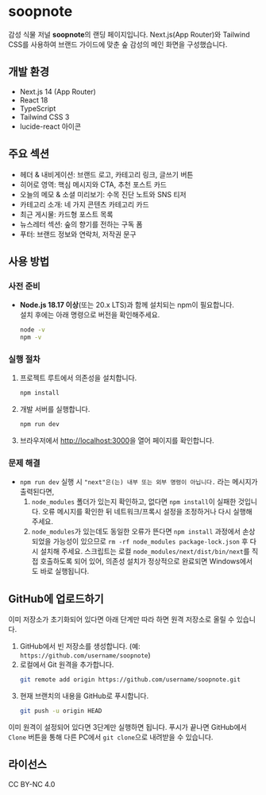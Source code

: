 # soopnote

감성 식물 저널 **soopnote**의 랜딩 페이지입니다. Next.js(App Router)와 Tailwind CSS를 사용하여 브랜드 가이드에 맞춘 숲 감성의 메인 화면을 구성했습니다.

## 개발 환경

- Next.js 14 (App Router)
- React 18
- TypeScript
- Tailwind CSS 3
- lucide-react 아이콘

## 주요 섹션

- 헤더 & 내비게이션: 브랜드 로고, 카테고리 링크, 글쓰기 버튼
- 히어로 영역: 핵심 메시지와 CTA, 추천 포스트 카드
- 오늘의 메모 & 소셜 미리보기: 수목 진단 노트와 SNS 티저
- 카테고리 소개: 네 가지 콘텐츠 카테고리 카드
- 최근 게시물: 카드형 포스트 목록
- 뉴스레터 섹션: 숲의 향기를 전하는 구독 폼
- 푸터: 브랜드 정보와 연락처, 저작권 문구

## 사용 방법

### 사전 준비

- **Node.js 18.17 이상**(또는 20.x LTS)과 함께 설치되는 npm이 필요합니다.  
  설치 후에는 아래 명령으로 버전을 확인해주세요.
  ```bash
  node -v
  npm -v
  ```

### 실행 절차

1. 프로젝트 루트에서 의존성을 설치합니다.
   ```bash
   npm install
   ```
2. 개발 서버를 실행합니다.
   ```bash
   npm run dev
   ```
3. 브라우저에서 [http://localhost:3000](http://localhost:3000)을 열어 페이지를 확인합니다.

### 문제 해결

- `npm run dev` 실행 시 `"next"은(는) 내부 또는 외부 명령이 아닙니다.` 라는 메시지가 출력된다면,
  1) `node_modules` 폴더가 있는지 확인하고, 없다면 `npm install`이 실패한 것입니다. 오류 메시지를 확인한 뒤 네트워크/프록시 설정을 조정하거나 다시 실행해주세요.
  2) `node_modules`가 있는데도 동일한 오류가 뜬다면 `npm install` 과정에서 손상되었을 가능성이 있으므로 `rm -rf node_modules package-lock.json` 후 다시 설치해 주세요.
  스크립트는 로컬 `node_modules/next/dist/bin/next`를 직접 호출하도록 되어 있어, 의존성 설치가 정상적으로 완료되면 Windows에서도 바로 실행됩니다.

## GitHub에 업로드하기

이미 저장소가 초기화되어 있다면 아래 단계만 따라 하면 원격 저장소로 올릴 수 있습니다.

1. GitHub에서 빈 저장소를 생성합니다. (예: `https://github.com/username/soopnote`)
2. 로컬에서 Git 원격을 추가합니다.
   ```bash
   git remote add origin https://github.com/username/soopnote.git
   ```
3. 현재 브랜치의 내용을 GitHub로 푸시합니다.
   ```bash
   git push -u origin HEAD
   ```

이미 원격이 설정되어 있다면 3단계만 실행하면 됩니다. 푸시가 끝나면 GitHub에서 `Clone` 버튼을 통해 다른 PC에서 `git clone`으로 내려받을 수 있습니다.

## 라이선스

CC BY-NC 4.0

